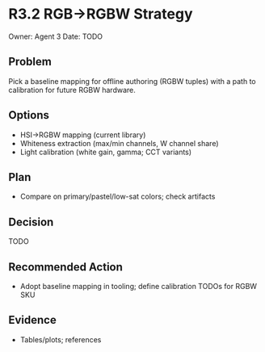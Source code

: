 # R3.2 RGB→RGBW Strategy

Owner: Agent 3
Date: TODO

## Problem
Pick a baseline mapping for offline authoring (RGBW tuples) with a path to calibration for future RGBW hardware.

## Options
- HSI→RGBW mapping (current library)
- Whiteness extraction (max/min channels, W channel share)
- Light calibration (white gain, gamma; CCT variants)

## Plan
- Compare on primary/pastel/low-sat colors; check artifacts

## Decision
TODO

## Recommended Action
- Adopt baseline mapping in tooling; define calibration TODOs for RGBW SKU

## Evidence
- Tables/plots; references

